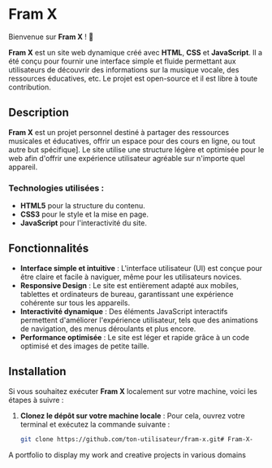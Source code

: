 # Fram X

Bienvenue sur **Fram X** ! 🎉

**Fram X** est un site web dynamique créé avec **HTML**, **CSS** et **JavaScript**. Il a été conçu pour fournir une interface simple et fluide permettant aux utilisateurs de découvrir des informations sur la musique vocale, des ressources éducatives, etc. Le projet est open-source et il est libre à toute contribution.

## Description

**Fram X** est un projet personnel destiné à partager des ressources musicales et éducatives, offrir un espace pour des cours en ligne, ou tout autre but spécifique]. Le site utilise une structure légère et optimisée pour le web afin d'offrir une expérience utilisateur agréable sur n'importe quel appareil.

### Technologies utilisées :
- **HTML5** pour la structure du contenu.
- **CSS3** pour le style et la mise en page.
- **JavaScript** pour l'interactivité du site.

## Fonctionnalités

- **Interface simple et intuitive** : L'interface utilisateur (UI) est conçue pour être claire et facile à naviguer, même pour les utilisateurs novices.
- **Responsive Design** : Le site est entièrement adapté aux mobiles, tablettes et ordinateurs de bureau, garantissant une expérience cohérente sur tous les appareils.
- **Interactivité dynamique** : Des éléments JavaScript interactifs permettent d'améliorer l'expérience utilisateur, tels que des animations de navigation, des menus déroulants et plus encore.
- **Performance optimisée** : Le site est léger et rapide grâce à un code optimisé et des images de petite taille.

## Installation

Si vous souhaitez exécuter **Fram X** localement sur votre machine, voici les étapes à suivre :

1. **Clonez le dépôt sur votre machine locale** :
   Pour cela, ouvrez votre terminal et exécutez la commande suivante :
   ```bash
   git clone https://github.com/ton-utilisateur/fram-x.git# Fram-X-
A portfolio to display my work and creative projects in various domains
